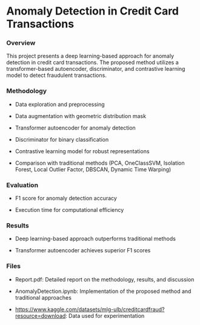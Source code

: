 # Anomaly Detection in Credit Card Transactions

### Overview
This project presents a deep learning-based approach for anomaly detection in credit card transactions. The proposed method utilizes a transformer-based autoencoder, discriminator, and contrastive learning model to detect fraudulent transactions.

### Methodology
* Data exploration and preprocessing

* Data augmentation with geometric distribution mask

* Transformer autoencoder for anomaly detection

* Discriminator for binary classification

* Contrastive learning model for robust representations

* Comparison with traditional methods (PCA, OneClassSVM, Isolation Forest, Local Outlier Factor, DBSCAN, Dynamic Time Warping)


### Evaluation
* F1 score for anomaly detection accuracy

* Execution time for computational efficiency

### Results
* Deep learning-based approach outperforms traditional methods

* Transformer autoencoder achieves superior F1 scores

### Files
* Report.pdf: Detailed report on the methodology, results, and discussion

* AnomalyDetection.ipynb: Implementation of the proposed method and traditional approaches

* https://www.kaggle.com/datasets/mlg-ulb/creditcardfraud?resource=download: Data used for experimentation
